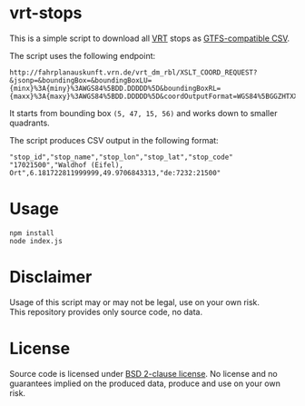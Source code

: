 # vrt-stops

This is a simple script to download all [VRT](http://www.vrt-info.de/) stops as [GTFS-compatible CSV](https://developers.google.com/transit/gtfs/reference/stops-file).

The script uses the following endpoint:

```
http://fahrplanauskunft.vrn.de/vrt_dm_rbl/XSLT_COORD_REQUEST?&jsonp=&boundingBox=&boundingBoxLU={minx}%3A{miny}%3AWGS84%5BDD.DDDDD%5D&boundingBoxRL={maxx}%3A{maxy}%3AWGS84%5BDD.DDDDD%5D&coordOutputFormat=WGS84%5BGGZHTXX%5D&type_1=STOP&outputFormat=json&inclFilter=1
```

It starts from bounding box `(5, 47, 15, 56)` and works down to smaller quadrants.

The script produces CSV output in the following format:

```
"stop_id","stop_name","stop_lon","stop_lat","stop_code"
"17021500","Waldhof (Eifel), Ort",6.181722811999999,49.9706843313,"de:7232:21500"
```

# Usage

```
npm install
node index.js
```

# Disclaimer

Usage of this script may or may not be legal, use on your own risk.  
This repository provides only source code, no data.

# License

Source code is licensed under [BSD 2-clause license](LICENSE). No license and no guarantees implied on the produced data, produce and use on your own risk.